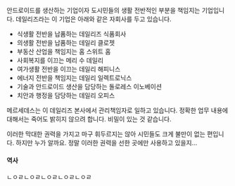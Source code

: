 안드로이드를 생산하는 기업이자 도시민들의 생활 전반적인 부분을 책임지는 기업입니다.
데일리즈라는 이 기업은 아래와 같은 자회사를 두고 있습니다.
- 식생활 전반을 납품하는 데일리즈 식품회사
- 의생활 전반을 납품하는 데일리 클로젯
- 부동산 산업을 책임지는 홈 스위트 홈
- 사회복지를 이끄는 메리 수 데일리
- 여가생활 전반을 이끄는 데일리 해피니스
- 에너지 전반을 책임지는 데일리 일렉트로닉스
- 기술과 안드로이드 생산을 담당하는 돌로레스 이노베이션
- 치안과 행정을 담당하는 데일리 오피스

메르세데스는 이 데일리즈 본사에서 관리책임자로 일하고 있습니다.
정확한 업무 내용에 대해서는 죽어도 밝히지 않으려 합니다. 비밀이 있는 것 같습니다.

이러한 막대한 권력을 가지고 마구 휘두르지는 않아 시민들도 크게 불만이 없는 편입니다.
하지만 누가 알까요. 정말 이러한 권력을 선한 곳에만 사용하고 있을지...

#### 역사
ㄴㅇㄹㄴㅇㄹㄴㅇㄹㄴㅇㄹㄴㅇㄹ